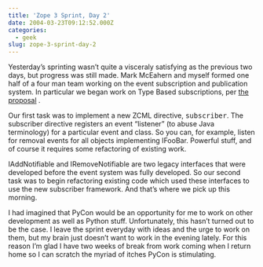 ```yaml
---
title: 'Zope 3 Sprint, Day 2'
date: 2004-03-23T09:12:52.000Z
categories:
  - geek
slug: zope-3-sprint-day-2
---
```

Yesterday’s sprinting wasn’t quite a visceraly satisfying as the previous two days, but progress was still made. Mark McEahern and myself formed one half of a four man team working on the event subscription and publication system. In particular we began work on Type Based subscriptions, per [the proposal][1] .

Our first task was to implement a new <span class="caps">ZCML</span> directive, <tt class="docutils literal">subscriber</tt>. The subscriber directive registers an event “listener” (to abuse Java terminology) for a particular event and class. So you can, for example, listen for removal events for all objects implementing IFooBar. Powerful stuff, and of course it requires some refactoring of existing work.

IAddNotifiable and IRemoveNotifiable are two legacy interfaces that were developed before the event system was fully developed. So our second task was to begin refactoring existing code which used these interfaces to use the new subscriber framework. And that’s where we pick up this morning.

I had imagined that PyCon would be an opportunity for me to work on other development as well as Python stuff. Unfortunately, this hasn’t turned out to be the case. I leave the sprint everyday with ideas and the urge to work on them, but my brain just doesn’t want to work in the evening lately. For this reason I’m glad I have two weeks of break from work coming when I return home so I can scratch the myriad of itches PyCon is stimulating.



 [1]: http://dev.zope.org/Wikis/DevSite/Projects/ComponentArchitecture/InstanceAndTypeBasedSubscriptions
